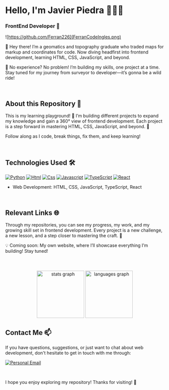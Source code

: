 # Hello, I'm Javier Piedra 👨🏻‍💻
### FrontEnd Developer 🚀

![https://github.com/Ferran226](FerranCodeIngles.png)

👋 Hey there! I’m a geomatics and topography graduate who traded maps for markup and coordinates for code. Now diving headfirst into frontend development, learning HTML, CSS, JavaScript, and beyond.

🚀 No experience? No problem! I’m building my skills, one project at a time. Stay tuned for my journey from surveyor to developer—it’s gonna be a wild ride!

<br>

## About this Repository 📁

This is my learning playground! 🎢 I’m building different projects to expand my knowledge and gain a 360° view of frontend development. Each project is a step forward in mastering HTML, CSS, JavaScript, and beyond. 🚀

Follow along as I code, break things, fix them, and keep learning!

<br>

## Technologies Used 🛠️

[![Python](https://img.shields.io/badge/Python-yellow?style=for-the-badge&logo=python&logoColor=white&labelColor=101010)]() [![Html](https://img.shields.io/badge/HTML-white?style=for-the-badge&logo=html5&logoColor=white&labelColor=black&color=%23E34F26)]() [![Css](https://img.shields.io/badge/css-white?style=for-the-badge&logo=css3&logoColor=white&labelColor=black&color=blue)]() [![Javascript](https://img.shields.io/badge/javascript-white?style=for-the-badge&logo=javascript&logoColor=white&labelColor=black&color=%23F7DF1E)]()
[![TypeScript](https://img.shields.io/badge/TypeScript-blue?style=for-the-badge&logo=typescript&logoColor=white&labelColor=101010)]() [![React](https://img.shields.io/badge/React-61DAFB?style=for-the-badge&logo=react&logoColor=white&labelColor=101010)]()

- Web Development: HTML, CSS, JavaScript, TypeScript, React

<br>

## Relevant Links 🌐

Through my repositories, you can see my progress, my work, and my growing skill set in frontend development. Every project is a new challenge, a new lesson, and a step closer to mastering the craft. 🚀

💡 Coming soon: My own website, where I’ll showcase everything I’m building! Stay tuned!

<br>

###

<div align="center">
  <img src="https://github-readme-stats.vercel.app/api?username=jpiedra181&hide_title=false&hide_rank=false&show_icons=true&include_all_commits=true&count_private=true&disable_animations=false&theme=dracula&locale=en&hide_border=false" height="150" alt="stats graph"  />
  <img src="https://github-readme-stats.vercel.app/api/top-langs?username=jpiedra181&locale=en&hide_title=false&layout=compact&card_width=320&langs_count=5&theme=dracula&hide_border=false" height="150" alt="languages graph"  />
</div>

###


## Contact Me 📫

If you have questions, suggestions, or just want to chat about web development, don't hesitate to get in touch with me through:

[![Personal Email](https://img.shields.io/badge/Personal%20Email-white?style=for-the-badge&logo=gmail&logoColor=white&label=javierpiedraiglesias%40gmail.com&labelColor=black&color=%23EA4335)](mailto:javierpiedraiglesias@gmail.com)


<br>

I hope you enjoy exploring my repository! Thanks for visiting! 👋
